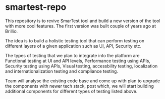 # smartest-repo
This repository is to revive SmarTest tool and build a new version of the tool with more cool features. The first version was built couple of years ago at Brillio.

The idea is to build a holistic testing tool that can perform testing on different layers of a given application such as UI, API, Security etc.

The types of testing that we plan to integrate into the platform are Functional testing at UI and API levels, Performance testing using APIs, Security testing using APIs, Visual testing, accessbility testing, localization and internationalization testing and compliance testing.

Team will analyse the existing code base and come up with plan to upgrade the components with newer tech stack, post which, we will start building additional components for different types of testing listed above.
